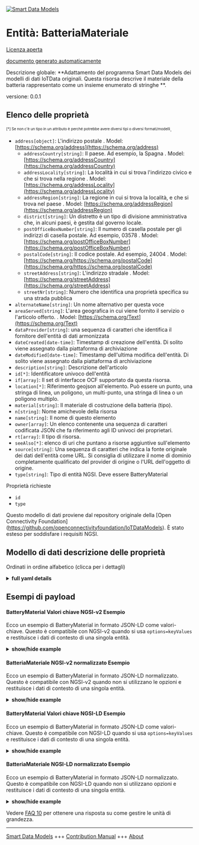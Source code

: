 <!-- 10-Header -->  
[![Smart Data Models](https://smartdatamodels.org/wp-content/uploads/2022/01/SmartDataModels_logo.png "Logo")](https://smartdatamodels.org)  
Entità: BatteriaMateriale  
=========================<!-- /10-Header -->  
<!-- 15-License -->  
[Licenza aperta](https://github.com/smart-data-models//dataModel.OCF/blob/master/BatteryMaterial/LICENSE.md)  
[documento generato automaticamente](https://docs.google.com/presentation/d/e/2PACX-1vTs-Ng5dIAwkg91oTTUdt8ua7woBXhPnwavZ0FxgR8BsAI_Ek3C5q97Nd94HS8KhP-r_quD4H0fgyt3/pub?start=false&loop=false&delayms=3000#slide=id.gb715ace035_0_60)  
<!-- /15-License -->  
<!-- 20-Description -->  
Descrizione globale: **Adattamento del programma Smart Data Models dei modelli di dati IoTData originali. Questa risorsa descrive il materiale della batteria rappresentato come un insieme enumerato di stringhe **.  
versione: 0.0.1  
<!-- /20-Description -->  
<!-- 30-PropertiesList -->  

## Elenco delle proprietà  

<sup><sub>[*] Se non c'è un tipo in un attributo è perché potrebbe avere diversi tipi o diversi formati/modelli</sub></sup>.  
- `address[object]`: L'indirizzo postale  . Model: [https://schema.org/address](https://schema.org/address)	- `addressCountry[string]`: Il paese. Ad esempio, la Spagna  . Model: [https://schema.org/addressCountry](https://schema.org/addressCountry)  
	- `addressLocality[string]`: La località in cui si trova l'indirizzo civico e che si trova nella regione  . Model: [https://schema.org/addressLocality](https://schema.org/addressLocality)  
	- `addressRegion[string]`: La regione in cui si trova la località, e che si trova nel paese  . Model: [https://schema.org/addressRegion](https://schema.org/addressRegion)  
	- `district[string]`: Un distretto è un tipo di divisione amministrativa che, in alcuni paesi, è gestita dal governo locale.    
	- `postOfficeBoxNumber[string]`: Il numero di casella postale per gli indirizzi di casella postale. Ad esempio, 03578  . Model: [https://schema.org/postOfficeBoxNumber](https://schema.org/postOfficeBoxNumber)  
	- `postalCode[string]`: Il codice postale. Ad esempio, 24004  . Model: [https://schema.org/https://schema.org/postalCode](https://schema.org/https://schema.org/postalCode)  
	- `streetAddress[string]`: L'indirizzo stradale  . Model: [https://schema.org/streetAddress](https://schema.org/streetAddress)  
	- `streetNr[string]`: Numero che identifica una proprietà specifica su una strada pubblica    
- `alternateName[string]`: Un nome alternativo per questa voce  - `areaServed[string]`: L'area geografica in cui viene fornito il servizio o l'articolo offerto.  . Model: [https://schema.org/Text](https://schema.org/Text)- `dataProvider[string]`: una sequenza di caratteri che identifica il fornitore dell'entità di dati armonizzata  - `dateCreated[date-time]`: Timestamp di creazione dell'entità. Di solito viene assegnato dalla piattaforma di archiviazione  - `dateModified[date-time]`: Timestamp dell'ultima modifica dell'entità. Di solito viene assegnato dalla piattaforma di archiviazione  - `description[string]`: Descrizione dell'articolo  - `id[*]`: Identificatore univoco dell'entità  - `if[array]`: Il set di interfacce OCF supportato da questa risorsa.  - `location[*]`: Riferimento geojson all'elemento. Può essere un punto, una stringa di linea, un poligono, un multi-punto, una stringa di linea o un poligono multiplo.  - `material[string]`: Il materiale di costruzione della batteria (tipo).  - `n[string]`: Nome amichevole della risorsa  - `name[string]`: Il nome di questo elemento  - `owner[array]`: Un elenco contenente una sequenza di caratteri codificata JSON che fa riferimento agli ID univoci dei proprietari.  - `rt[array]`: Il tipo di risorsa.  - `seeAlso[*]`: elenco di uri che puntano a risorse aggiuntive sull'elemento  - `source[string]`: Una sequenza di caratteri che indica la fonte originale dei dati dell'entità come URL. Si consiglia di utilizzare il nome di dominio completamente qualificato del provider di origine o l'URL dell'oggetto di origine.  - `type[string]`: Tipo di entità NGSI. Deve essere BatteryMaterial  <!-- /30-PropertiesList -->  
<!-- 35-RequiredProperties -->  
Proprietà richieste  
- `id`  - `type`  <!-- /35-RequiredProperties -->  
<!-- 40-RequiredProperties -->  
Questo modello di dati proviene dal repository originale della [Open Connectivity Foundation] (https://github.com/openconnectivityfoundation/IoTDataModels). È stato esteso per soddisfare i requisiti NGSI.  
<!-- /40-RequiredProperties -->  
<!-- 50-DataModelHeader -->  
## Modello di dati descrizione delle proprietà  
Ordinati in ordine alfabetico (clicca per i dettagli)  
<!-- /50-DataModelHeader -->  
<!-- 60-ModelYaml -->  
<details><summary><strong>full yaml details</strong></summary>    
```yaml  
BatteryMaterial:    
  description: Smart Data Models Program adaptation of the original IoTData data Models. This Resource describes the battery material represented as an enumerated set of strings.    
  properties:    
    address:    
      description: The mailing address    
      properties:    
        addressCountry:    
          description: 'The country. For example, Spain'    
          type: string    
          x-ngsi:    
            model: https://schema.org/addressCountry    
            type: Property    
        addressLocality:    
          description: 'The locality in which the street address is, and which is in the region'    
          type: string    
          x-ngsi:    
            model: https://schema.org/addressLocality    
            type: Property    
        addressRegion:    
          description: 'The region in which the locality is, and which is in the country'    
          type: string    
          x-ngsi:    
            model: https://schema.org/addressRegion    
            type: Property    
        district:    
          description: 'A district is a type of administrative division that, in some countries, is managed by the local government'    
          type: string    
          x-ngsi:    
            type: Property    
        postOfficeBoxNumber:    
          description: 'The post office box number for PO box addresses. For example, 03578'    
          type: string    
          x-ngsi:    
            model: https://schema.org/postOfficeBoxNumber    
            type: Property    
        postalCode:    
          description: 'The postal code. For example, 24004'    
          type: string    
          x-ngsi:    
            model: https://schema.org/https://schema.org/postalCode    
            type: Property    
        streetAddress:    
          description: The street address    
          type: string    
          x-ngsi:    
            model: https://schema.org/streetAddress    
            type: Property    
        streetNr:    
          description: Number identifying a specific property on a public street    
          type: string    
          x-ngsi:    
            type: Property    
      type: object    
      x-ngsi:    
        model: https://schema.org/address    
        type: Property    
    alternateName:    
      description: An alternative name for this item    
      type: string    
      x-ngsi:    
        type: Property    
    areaServed:    
      description: The geographic area where a service or offered item is provided    
      type: string    
      x-ngsi:    
        model: https://schema.org/Text    
        type: Property    
    dataProvider:    
      description: A sequence of characters identifying the provider of the harmonised data entity    
      type: string    
      x-ngsi:    
        type: Property    
    dateCreated:    
      description: Entity creation timestamp. This will usually be allocated by the storage platform    
      format: date-time    
      type: string    
      x-ngsi:    
        type: Property    
    dateModified:    
      description: Timestamp of the last modification of the entity. This will usually be allocated by the storage platform    
      format: date-time    
      type: string    
      x-ngsi:    
        type: Property    
    description:    
      description: A description of this item    
      type: string    
      x-ngsi:    
        type: Property    
    id:    
      anyOf:    
        - description: Identifier format of any NGSI entity    
          maxLength: 256    
          minLength: 1    
          pattern: ^[\w\-\.\{\}\$\+\*\[\]`|~^@!,:\\]+$    
          type: string    
          x-ngsi:    
            type: Property    
        - description: Identifier format of any NGSI entity    
          format: uri    
          type: string    
          x-ngsi:    
            type: Property    
      description: Unique identifier of the entity    
      x-ngsi:    
        type: Property    
    if:    
      description: The OCF Interface set supported by this Resource.    
      items:    
        enum:    
          - oic.if.s    
          - oic.if.baseline    
        type: string    
      minItems: 2    
      readOnly: true    
      type: array    
      uniqueItems: true    
      x-ngsi:    
        type: Property    
    location:    
      description: 'Geojson reference to the item. It can be Point, LineString, Polygon, MultiPoint, MultiLineString or MultiPolygon'    
      oneOf:    
        - description: Geojson reference to the item. Point    
          properties:    
            bbox:    
              items:    
                type: number    
              minItems: 4    
              type: array    
            coordinates:    
              items:    
                type: number    
              minItems: 2    
              type: array    
            type:    
              enum:    
                - Point    
              type: string    
          required:    
            - type    
            - coordinates    
          title: GeoJSON Point    
          type: object    
          x-ngsi:    
            type: GeoProperty    
        - description: Geojson reference to the item. LineString    
          properties:    
            bbox:    
              items:    
                type: number    
              minItems: 4    
              type: array    
            coordinates:    
              items:    
                items:    
                  type: number    
                minItems: 2    
                type: array    
              minItems: 2    
              type: array    
            type:    
              enum:    
                - LineString    
              type: string    
          required:    
            - type    
            - coordinates    
          title: GeoJSON LineString    
          type: object    
          x-ngsi:    
            type: GeoProperty    
        - description: Geojson reference to the item. Polygon    
          properties:    
            bbox:    
              items:    
                type: number    
              minItems: 4    
              type: array    
            coordinates:    
              items:    
                items:    
                  items:    
                    type: number    
                  minItems: 2    
                  type: array    
                minItems: 4    
                type: array    
              type: array    
            type:    
              enum:    
                - Polygon    
              type: string    
          required:    
            - type    
            - coordinates    
          title: GeoJSON Polygon    
          type: object    
          x-ngsi:    
            type: GeoProperty    
        - description: Geojson reference to the item. MultiPoint    
          properties:    
            bbox:    
              items:    
                type: number    
              minItems: 4    
              type: array    
            coordinates:    
              items:    
                items:    
                  type: number    
                minItems: 2    
                type: array    
              type: array    
            type:    
              enum:    
                - MultiPoint    
              type: string    
          required:    
            - type    
            - coordinates    
          title: GeoJSON MultiPoint    
          type: object    
          x-ngsi:    
            type: GeoProperty    
        - description: Geojson reference to the item. MultiLineString    
          properties:    
            bbox:    
              items:    
                type: number    
              minItems: 4    
              type: array    
            coordinates:    
              items:    
                items:    
                  items:    
                    type: number    
                  minItems: 2    
                  type: array    
                minItems: 2    
                type: array    
              type: array    
            type:    
              enum:    
                - MultiLineString    
              type: string    
          required:    
            - type    
            - coordinates    
          title: GeoJSON MultiLineString    
          type: object    
          x-ngsi:    
            type: GeoProperty    
        - description: Geojson reference to the item. MultiLineString    
          properties:    
            bbox:    
              items:    
                type: number    
              minItems: 4    
              type: array    
            coordinates:    
              items:    
                items:    
                  items:    
                    items:    
                      type: number    
                    minItems: 2    
                    type: array    
                  minItems: 4    
                  type: array    
                type: array    
              type: array    
            type:    
              enum:    
                - MultiPolygon    
              type: string    
          required:    
            - type    
            - coordinates    
          title: GeoJSON MultiPolygon    
          type: object    
          x-ngsi:    
            type: GeoProperty    
      x-ngsi:    
        type: GeoProperty    
    material:    
      description: The battery construction material (type).    
      enum:    
        - Alkaline    
        - Aluminium Air    
        - Aluminium Ion    
        - Atomic Betavoltaics    
        - Atomic Optoelectric Nuclear    
        - Atomic Nuclear    
        - Bunsen Cell    
        - Chromic Acid Cell    
        - Poggendorff Cell    
        - Clark Cell    
        - Daniell Cell    
        - Dry Cell    
        - Earth    
        - Flow    
        - Flow Vanadium Redox    
        - Flow Zinc Bromine    
        - Flow Zinc Cerium    
        - Frog    
        - Fuel    
        - Galvanic Cell    
        - Glass    
        - Grove Cell    
        - Lead Acid    
        - Lead Acid Deep Cycle    
        - Lead Acid VRLA    
        - Lead Acid AGM    
        - Lead Acid Gel    
        - Leclanche Cell    
        - Lemon Potato    
        - Lithium    
        - Lithium Air    
        - Lithium Ion    
        - Lithium Ion Cobalt Oxide (ICR)    
        - Lithium Ion Manganese Oxide (IMR)    
        - Lithium Ion Polymer    
        - Lithium Iron Phosphate    
        - Lithium Sulfur    
        - Lithium Titanate    
        - Lithium Ion Thin Film    
        - Magnesium    
        - Magnesium Ion    
        - Mercury    
        - Molten Salt    
        - Nickel Cadmium    
        - Nickel Cadmium Vented Cell    
        - Nickel Hydrogen    
        - 'Nickel Iron '    
        - Nickel Metal Hydride    
        - Nickel Metal Hydride Low Self-Discharge    
        - Nickel Oxyhydroxide    
        - Nickel Oxyride    
        - Nickel Zinc    
        - Organic Radical    
        - Paper    
        - Polymer Based    
        - Polysulfide Bromide    
        - Potassium Ion    
        - Pulvermachers Chain    
        - Silicon Air    
        - Silver Calcium    
        - Silver Oxide    
        - Silver Zinc    
        - Sodium Ion    
        - Sodium Sulfur    
        - Solid State    
        - Sugar    
        - Super Iron    
        - UltraBattery    
        - Voltaic Pile    
        - Voltaic Pile Penny    
        - Voltaic Pile Trough    
        - Water Activated    
        - Weston Cell    
        - Zinc Air    
        - Zinc Carbon    
        - Zinc Chloride    
        - Zinc Ion    
        - Unknown    
      readOnly: true    
      type: string    
      x-ngsi:    
        type: Property    
    n:    
      description: Friendly name of the Resource    
      maxLength: 64    
      readOnly: true    
      type: string    
      x-ngsi:    
        type: Property    
    name:    
      description: The name of this item    
      type: string    
      x-ngsi:    
        type: Property    
    owner:    
      description: A List containing a JSON encoded sequence of characters referencing the unique Ids of the owner(s)    
      items:    
        anyOf:    
          - description: Identifier format of any NGSI entity    
            maxLength: 256    
            minLength: 1    
            pattern: ^[\w\-\.\{\}\$\+\*\[\]`|~^@!,:\\]+$    
            type: string    
            x-ngsi:    
              type: Property    
          - description: Identifier format of any NGSI entity    
            format: uri    
            type: string    
            x-ngsi:    
              type: Property    
        description: Unique identifier of the entity    
        x-ngsi:    
          type: Property    
      type: array    
      x-ngsi:    
        type: Property    
    rt:    
      description: The Resource Type.    
      items:    
        enum:    
          - oic.r.batterymaterial    
        maxLength: 64    
        type: string    
      minItems: 1    
      readOnly: true    
      type: array    
      uniqueItems: true    
      x-ngsi:    
        type: Property    
    seeAlso:    
      description: list of uri pointing to additional resources about the item    
      oneOf:    
        - items:    
            format: uri    
            type: string    
          minItems: 1    
          type: array    
        - format: uri    
          type: string    
      x-ngsi:    
        type: Property    
    source:    
      description: 'A sequence of characters giving the original source of the entity data as a URL. Recommended to be the fully qualified domain name of the source provider, or the URL to the source object'    
      type: string    
      x-ngsi:    
        type: Property    
    type:    
      description: NGSI entity type. It has to be BatteryMaterial    
      enum:    
        - BatteryMaterial    
      type: string    
      x-ngsi:    
        type: Property    
  required:    
    - id    
    - type    
  type: object    
  x-derived-from: https://github.com/OpenInterConnect/IoTDataModels/blob/master/BatteryMaterialResURI.swagger.json    
  x-disclaimer: 'Redistribution and use in source and binary forms, with or without modification, are permitted  provided that the license conditions are met. Copyleft (c) 2022 Contributors to Smart Data Models Program'    
  x-license-url: https://github.com/smart-data-models/dataModel.OCF/blob/master/BatteryMaterial/LICENSE.md    
  x-model-schema: https://smart-data-models.github.io/dataModel.IoTDataModels/BatteryMaterial/schema.json    
  x-model-tags: OCF    
  x-version: 0.0.1    
```  
</details>    
<!-- /60-ModelYaml -->  
<!-- 70-MiddleNotes -->  
<!-- /70-MiddleNotes -->  
<!-- 80-Examples -->  
## Esempi di payload  
#### BatteryMaterial Valori chiave NGSI-v2 Esempio  
Ecco un esempio di BatteryMaterial in formato JSON-LD come valori-chiave. Questo è compatibile con NGSI-v2 quando si usa `options=keyValues` e restituisce i dati di contesto di una singola entità.  
<details><summary><strong>show/hide example</strong></summary>    
```json  
{  
    "id": "urn:ngsi-ld:BatteryMaterial:id:YHLJ:63936175",  
    "dateCreated": "1981-05-13T21:09:19Z",  
    "dateModified": "1980-07-16T20:07:15Z",  
    "source": "I",  
    "name": "Particular garden free effort for film.",  
    "alternateName": "Start performance approach Republican. Tough board leave baby security item. Law way inside.",  
    "description": "Much wish look bed gun store. Boy present wide old.",  
    "dataProvider": "Indeed white could account benefit produce. Cultural anyone southern you letter board watch.",  
    "owner": [  
        "urn:ngsi-ld:BatteryMaterial:items:WJNR:66047443",  
        "urn:ngsi-ld:BatteryMaterial:items:HPXL:60042311"  
    ],  
    "seeAlso": [  
        "urn:ngsi-ld:BatteryMaterial:items:KLOB:32503034"  
    ],  
    "location": {  
        "type": "Point",  
        "coordinates": [  
            10.1892095,  
            -5.495683  
        ]  
    },  
    "address": {  
        "streetAddress": "Information raise various American I structure. Indeed public oil student rather discuss.",  
        "addressLocality": "Your dark result just. Small run true.",  
        "addressRegion": "Agency training need. Certainly work open in.",  
        "addressCountry": "Power daughter suffer store else. Offer real leg side.",  
        "postalCode": "Store world standard middle town how ten. By so tough sometimes most agent. Smile agency sometimes west.",  
        "postOfficeBoxNumber": "Daughter father media Democrat city relationship ball. Cultural across space top lot. Understand team necessary PM explain enough near.",  
        "streetNr": "Bit today already. Table major pull garden seat. Together artist great include. Such consider partner onto treatment.",  
        "district": ""  
    },  
    "areaServed": "Community career science. Play reason skill matter sometimes seem direction produce. Wide idea else true military explain.",  
    "rt": [  
        "oic.r.batterymaterial"  
    ],  
    "material": "Zinc Carbon",  
    "n": "Fast to this identify summer. Signifi",  
    "if": [  
        "oic.if.s",  
        "oic.if.baseline"  
    ],  
    "type": "BatteryMaterial"  
}  
```  
</details>  
#### BatteriaMateriale NGSI-v2 normalizzato Esempio  
Ecco un esempio di BatteryMaterial in formato JSON-LD normalizzato. Questo è compatibile con NGSI-v2 quando non si utilizzano le opzioni e restituisce i dati di contesto di una singola entità.  
<details><summary><strong>show/hide example</strong></summary>    
```json  
{  
    "id": "urn:ngsi-ld:BatteryMaterial:id:YHLJ:63936175",  
    "dateCreated": {  
        "type": "DateTime",  
        "value": "1981-05-13T21:09:19Z"  
    },  
    "dateModified": {  
        "type": "DateTime",  
        "value": "1980-07-16T20:07:15Z"  
    },  
    "source": {  
        "type": "Text",  
        "value": "I"  
    },  
    "name": {  
        "type": "Text",  
        "value": "Particular garden free effort for film."  
    },  
    "alternateName": {  
        "type": "Text",  
        "value": "Start performance approach Republican. Tough board leave baby security item. Law way inside."  
    },  
    "description": {  
        "type": "Text",  
        "value": "Much wish look bed gun store. Boy present wide old."  
    },  
    "dataProvider": {  
        "type": "Text",  
        "value": "Indeed white could account benefit produce. Cultural anyone southern you letter board watch."  
    },  
    "owner": {  
        "type": "StructuredValue",  
        "value": [  
            "urn:ngsi-ld:BatteryMaterial:items:WJNR:66047443",  
            "urn:ngsi-ld:BatteryMaterial:items:HPXL:60042311"  
        ]  
    },  
    "seeAlso": {  
        "type": "StructuredValue",  
        "value": [  
            "urn:ngsi-ld:BatteryMaterial:items:KLOB:32503034"  
        ]  
    },  
    "location": {  
        "type": "geo:json",  
        "value": {  
            "type": "Point",  
            "coordinates": [  
                10.1892095,  
                -5.495683  
            ]  
        }  
    },  
    "address": {  
        "type": "StructuredValue",  
        "value": {  
            "streetAddress": "Information raise various American I structure. Indeed public oil student rather discuss.",  
            "addressLocality": "Your dark result just. Small run true.",  
            "addressRegion": "Agency training need. Certainly work open in.",  
            "addressCountry": "Power daughter suffer store else. Offer real leg side.",  
            "postalCode": "Store world standard middle town how ten. By so tough sometimes most agent. Smile agency sometimes west.",  
            "postOfficeBoxNumber": "Daughter father media Democrat city relationship ball. Cultural across space top lot. Understand team necessary PM explain enough near.",  
            "streetNr": "Bit today already. Table major pull garden seat. Together artist great include. Such consider partner onto treatment.",  
            "district": ""  
        }  
    },  
    "areaServed": {  
        "type": "Text",  
        "value": "Community career science. Play reason skill matter sometimes seem direction produce. Wide idea else true military explain."  
    },  
    "rt": {  
        "type": "StructuredValue",  
        "value": [  
            "oic.r.batterymaterial"  
        ]  
    },  
    "material": {  
        "type": "Text",  
        "value": "Zinc Carbon"  
    },  
    "n": {  
        "type": "Text",  
        "value": "Fast to this identify summer. Signifi"  
    },  
    "if": {  
        "type": "StructuredValue",  
        "value": [  
            "oic.if.s",  
            "oic.if.baseline"  
        ]  
    },  
    "type": "BatteryMaterial"  
}  
```  
</details>  
#### BatteryMaterial Valori chiave NGSI-LD Esempio  
Ecco un esempio di BatteryMaterial in formato JSON-LD come valori-chiave. Questo è compatibile con NGSI-LD quando si usa `options=keyValues` e restituisce i dati di contesto di una singola entità.  
<details><summary><strong>show/hide example</strong></summary>    
```json  
{  
    "id": "urn:ngsi-ld:BatteryMaterial:id:YHLJ:63936175",  
    "dateCreated": "1981-05-13T21:09:19Z",  
    "dateModified": "1980-07-16T20:07:15Z",  
    "source": "I",  
    "name": "Particular garden free effort for film.",  
    "alternateName": "Start performance approach Republican. Tough board leave baby security item. Law way inside.",  
    "description": "Much wish look bed gun store. Boy present wide old.",  
    "dataProvider": "Indeed white could account benefit produce. Cultural anyone southern you letter board watch.",  
    "owner": [  
        "urn:ngsi-ld:BatteryMaterial:items:WJNR:66047443",  
        "urn:ngsi-ld:BatteryMaterial:items:HPXL:60042311"  
    ],  
    "seeAlso": [  
        "urn:ngsi-ld:BatteryMaterial:items:KLOB:32503034"  
    ],  
    "location": {  
        "type": "Point",  
        "coordinates": [  
            10.1892095,  
            -5.495683  
        ]  
    },  
    "address": {  
        "streetAddress": "Information raise various American I structure. Indeed public oil student rather discuss.",  
        "addressLocality": "Your dark result just. Small run true.",  
        "addressRegion": "Agency training need. Certainly work open in.",  
        "addressCountry": "Power daughter suffer store else. Offer real leg side.",  
        "postalCode": "Store world standard middle town how ten. By so tough sometimes most agent. Smile agency sometimes west.",  
        "postOfficeBoxNumber": "Daughter father media Democrat city relationship ball. Cultural across space top lot. Understand team necessary PM explain enough near.",  
        "streetNr": "Bit today already. Table major pull garden seat. Together artist great include. Such consider partner onto treatment.",  
        "district": ""  
    },  
    "areaServed": "Community career science. Play reason skill matter sometimes seem direction produce. Wide idea else true military explain.",  
    "rt": [  
        "oic.r.batterymaterial"  
    ],  
    "material": "Zinc Carbon",  
    "n": "Fast to this identify summer. Signifi",  
    "if": [  
        "oic.if.s",  
        "oic.if.baseline"  
    ],  
    "type": "BatteryMaterial",  
    "@context": [  
        "https://smartdatamodels.org/context.jsonld"  
    ]  
}  
```  
</details>  
#### BatteriaMateriale NGSI-LD normalizzato Esempio  
Ecco un esempio di BatteryMaterial in formato JSON-LD normalizzato. Questo è compatibile con NGSI-LD quando non si utilizzano opzioni e restituisce i dati di contesto di una singola entità.  
<details><summary><strong>show/hide example</strong></summary>    
```json  
{  
    "id": "urn:ngsi-ld:BatteryMaterial:id:YHLJ:63936175",  
    "dateCreated": {  
        "type": "Property",  
        "value": {  
            "@type": "DateTime",  
            "@value": "1981-05-13T21:09:19Z"  
        }  
    },  
    "dateModified": {  
        "type": "Property",  
        "value": {  
            "@type": "DateTime",  
            "@value": "1980-07-16T20:07:15Z"  
        }  
    },  
    "source": {  
        "type": "Property",  
        "value": "I"  
    },  
    "name": {  
        "type": "Property",  
        "value": "Particular garden free effort for film."  
    },  
    "alternateName": {  
        "type": "Property",  
        "value": "Start performance approach Republican. Tough board leave baby security item. Law way inside."  
    },  
    "description": {  
        "type": "Property",  
        "value": "Much wish look bed gun store. Boy present wide old."  
    },  
    "dataProvider": {  
        "type": "Property",  
        "value": "Indeed white could account benefit produce. Cultural anyone southern you letter board watch."  
    },  
    "owner": {  
        "type": "Property",  
        "value": [  
            "urn:ngsi-ld:BatteryMaterial:items:WJNR:66047443",  
            "urn:ngsi-ld:BatteryMaterial:items:HPXL:60042311"  
        ]  
    },  
    "seeAlso": {  
        "type": "Property",  
        "value": [  
            "urn:ngsi-ld:BatteryMaterial:items:KLOB:32503034"  
        ]  
    },  
    "location": {  
        "type": "GeoProperty",  
        "value": {  
            "type": "Point",  
            "coordinates": [  
                10.1892095,  
                -5.495683  
            ]  
        }  
    },  
    "address": {  
        "type": "Property",  
        "value": {  
            "streetAddress": "Information raise various American I structure. Indeed public oil student rather discuss.",  
            "addressLocality": "Your dark result just. Small run true.",  
            "addressRegion": "Agency training need. Certainly work open in.",  
            "addressCountry": "Power daughter suffer store else. Offer real leg side.",  
            "postalCode": "Store world standard middle town how ten. By so tough sometimes most agent. Smile agency sometimes west.",  
            "postOfficeBoxNumber": "Daughter father media Democrat city relationship ball. Cultural across space top lot. Understand team necessary PM explain enough near.",  
            "streetNr": "Bit today already. Table major pull garden seat. Together artist great include. Such consider partner onto treatment.",  
            "district": ""  
        }  
    },  
    "areaServed": {  
        "type": "Property",  
        "value": "Community career science. Play reason skill matter sometimes seem direction produce. Wide idea else true military explain."  
    },  
    "rt": {  
        "type": "Property",  
        "value": [  
            "oic.r.batterymaterial"  
        ]  
    },  
    "material": {  
        "type": "Property",  
        "value": "Zinc Carbon"  
    },  
    "n": {  
        "type": "Property",  
        "value": "Fast to this identify summer. Signifi"  
    },  
    "if": {  
        "type": "Property",  
        "value": [  
            "oic.if.s",  
            "oic.if.baseline"  
        ]  
    },  
    "type": "BatteryMaterial",  
    "@context": [  
        "https://smartdatamodels.org/context.jsonld"  
    ]  
}  
```  
</details><!-- /80-Examples -->  
<!-- 90-FooterNotes -->  
<!-- /90-FooterNotes -->  
<!-- 95-Units -->  
Vedere [FAQ 10](https://smartdatamodels.org/index.php/faqs/) per ottenere una risposta su come gestire le unità di grandezza.  
<!-- /95-Units -->  
<!-- 97-LastFooter -->  
---  
[Smart Data Models](https://smartdatamodels.org) +++ [Contribution Manual](https://bit.ly/contribution_manual) +++ [About](https://bit.ly/Introduction_SDM)<!-- /97-LastFooter -->  
